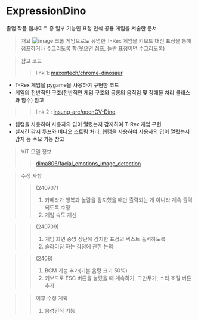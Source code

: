 # ExpressionDino
졸업 작품 웹사이트 중 일부 기능인 표정 인식 공룡 게임을 서술한 문서

> 개요
![image](https://github.com/Suyeon-j/ExpressionDino/assets/66247203/b4e45e64-b3bf-4ac3-bba5-10947c21486c)
크롬 게임으로도 유명한 T-Rex 게임을 키보드 대신 표정을 통해 점프하거나 수그리도록 함(웃으면 점프, 놀란 표정이면 수그리도록)

> 참고 코드
>> link 1: [maxontech/chrome-dinosaur](https://github.com/maxontech/chrome-dinosaur)
- T-Rex 게임을 pygame을 사용하여 구현한 코드
- 게임의 전반적인 구조(전반적인 게임 구조와 공룡의 움직임 및 장애물 처리 클래스와 함수) 참고


>> link 2 : [insung-arc/openCV-Dino](https://github.com/insung-arc/openCV-Dino)
- 웹캠을 사용하여 사용자의 입이 열렸는지 감지하여 T-Rex 게임 구현
- 실시간 감지 루프와 비디오 스트림 처리, 웹캠을 사용하여 사용자의 입이 열렸는지 감지 등 주요 기능 참고


> ViT 모델 정보
>> [dima806/facial_emotions_image_detection](https://huggingface.co/dima806/facial_emotions_image_detection)

> 수정 사항
>> (240707)
>> 1. 카메라가 행복과 놀람을 감지했을 때만 출력되는 게 아니라 계속 출력되도록 수정
>> 2. 게임 속도 개선


>> (240709)
>> 1. 게임 화면 중앙 상단에 감지한 표정의 텍스트 출력하도록
>> 2. 슬라이딩 하는 감정에 관한 논의

>> (2408)
>> 1. BGM 기능 추가(기본 음량 크기 50%)
>> 2. 키보드로 ESC 버튼을 눌렀을 때 계속하기, 그만두기, 소리 조절 버튼 추가


>> 이후 수정 계획
>> 1. 음성인식 기능
